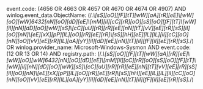 event.code: (4656 OR 4663 OR 4657 OR 4670 OR 4674 OR 4907) AND winlog.event_data.ObjectName: (/.*\\[sS][oO][fF][tT][wW][aA][rR][eE]\\[wW][oO][wW]6432[nN][oO][dD][eE]\\[mM][iI][cC][rR][oO][sS][oO][fF][tT]\\[wW][iI][nN][dD][oO][wW][sS]\\[cC][uU][rR][rR][eE][nN][tT][vV][eE][rR][sS][iI][oO][nN]\\[eE][xX][pP][lL][oO][rR][eE][rR]\\[sS][hH][eE][lL][lL][iI][cC][oO][nN][oO][vV][eE][rR][lL][aA][yY][iI][dD][eE][nN][tT][iI][fF][iI][eE][rR][sS].*/) OR winlog.provider_name: Microsoft-Windows-Sysmon AND event.code: (12 OR 13 OR 14) AND registry.path: (/.*\\[sS][oO][fF][tT][wW][aA][rR][eE]\\[wW][oO][wW]6432[nN][oO][dD][eE]\\[mM][iI][cC][rR][oO][sS][oO][fF][tT]\\[wW][iI][nN][dD][oO][wW][sS]\\[cC][uU][rR][rR][eE][nN][tT][vV][eE][rR][sS][iI][oO][nN]\\[eE][xX][pP][lL][oO][rR][eE][rR]\\[sS][hH][eE][lL][lL][iI][cC][oO][nN][oO][vV][eE][rR][lL][aA][yY][iI][dD][eE][nN][tT][iI][fF][iI][eE][rR][sS].*/)
